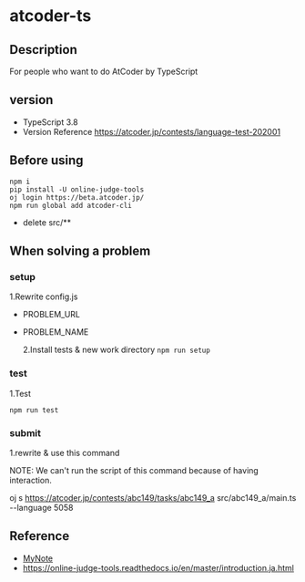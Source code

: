# atcoder-ts

## Description

For people who want to do AtCoder by TypeScript

## version

- TypeScript 3.8
- Version Reference https://atcoder.jp/contests/language-test-202001

## Before using

```
npm i
pip install -U online-judge-tools
oj login https://beta.atcoder.jp/
npm run global add atcoder-cli
```

- delete src/\*\*

## When solving a problem

### setup

1.Rewrite config.js

- PROBLEM_URL
- PROBLEM_NAME

  2.Install tests & new work directory
  `npm run setup`

### test

1.Test

`npm run test`

### submit

1.rewrite & use this command

NOTE: We can't run the script of this command because of having interaction.

oj s https://atcoder.jp/contests/abc149/tasks/abc149_a src/abc149_a/main.ts --language 5058

## Reference

- [MyNote](https://scrapbox.io/kii-cafe/setup_AtCoder)
- https://online-judge-tools.readthedocs.io/en/master/introduction.ja.html
